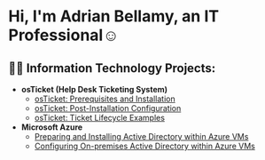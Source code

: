 <h1>Hi, I'm Adrian Bellamy, an IT Professional</a>☺</h1>

<h2>👨‍💻 Information Technology Projects:</h2>

- <b>osTicket (Help Desk Ticketing System)</b>
  - [osTicket: Prerequisites and Installation](https://github.com/AOBTenn/osTicket-Prerequisites-and-Installation.git)
  - [osTicket: Post-Installation Configuration](https://github.com/AOBTenn/osTicket-Post-Installation-Configuration.git)
  - [osTicket: Ticket Lifecycle Examples](https://github.com/AOBTenn/osTicket-Ticket-Lifecycle-Examples.git)
- <b>Microsoft Azure</b>
  - [Preparing and Installing Active Directory within Azure VMs](https://github.com/AOBTenn/Installing-Active-Directory-within-Azure-VMs.git)
  - [Configuring On-premises Active Directory within Azure VMs](https://github.com/AOBTenn/Configuring-On-premises-Active-Directory-within-Azure-VMs.git)

